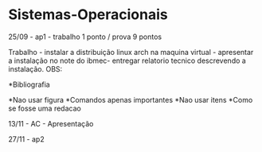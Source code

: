# Sistemas-Operacionais

 25/09 - ap1 - trabalho 1 ponto / prova 9 pontos 

 Trabalho - instalar a distribuição linux arch na maquina virtual - apresentar a instalação no note do ibmec- entregar relatorio tecnico descrevendo a instalação.
 OBS:
 
 *Bibliografia
 
 *Nao usar figura
 *Comandos apenas importantes
 *Nao usar itens
 *Como se fosse uma redacao
 
 

 13/11 - AC - Apresentação

 27/11 - ap2

